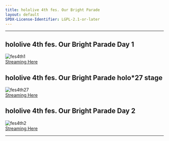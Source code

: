 ```yaml
---
title: hololive 4th fes. Our Bright Parade
layout: default
SPDX-License-Identifier: LGPL-2.1-or-later
---
```


---

## hololive 4th fes. Our Bright Parade Day 1

<div class="container">
  <img class="lazyload" data-src="/assets/images//fes4th1.jpg" alt="fes4th1"/>
</div>
<a href="../fes4th1/" class="button" role="button">
  Streaming Here
</a>

## hololive 4th fes. Our Bright Parade holo*27 stage

<div class="container">
  <img class="lazyload" data-src="/assets/images/fes4th27.png" alt="fes4th27"/>
</div>
<a href="../fes4th27/" class="button" role="button">
  Streaming Here
</a>

## hololive 4th fes. Our Bright Parade Day 2

<div class="container">
  <img class="lazyload" data-src="/assets/images/fes4th2.png" alt="fes4th2"/>
</div>
<a href="../fes4th2/" class="button" role="button">
  Streaming Here
</a>

---